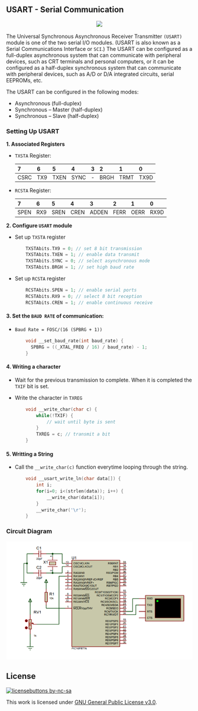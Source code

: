 ## USART - Serial Communication

<p align="center">
<img src="https://cdn-learn.adafruit.com/assets/assets/000/059/130/medium800/makecode_Serial_vs_parallel_transmission.jpg?1534292335" width="300"/>
</p>

The Universal Synchronous Asynchronous Receiver Transmitter `(USART)` module is one of the two serial I/O modules. (USART is also known as a Serial Communications Interface or `SCI`.) The USART can be configured as a full-duplex asynchronous system that can communicate with peripheral devices, such as CRT terminals and personal computers, or it can be configured as a half-duplex synchronous system that can communicate with peripheral devices, such as A/D or D/A integrated circuits, serial EEPROMs, etc.

The USART can be configured in the following modes:
- Asynchronous (full-duplex)
- Synchronous – Master (half-duplex)
- Synchronous – Slave (half-duplex)

### Setting Up USART
**1. Associated Registers**
- `TXSTA` Register:

  |   7   |   6   |   5   |   4   |   3   |   2   |   1   |   0   |
  |-------|-------|-------|-------|-------|-------|-------|-------|
  |  CSRC |  TX9  |  TXEN | SYNC  |   -   |  BRGH | TRMT  |  TX9D |
     
- `RCSTA` Register:

  |   7   |   6   |   5   |   4   |   3   |   2   |   1   |   0   |
  |-------|-------|-------|-------|-------|-------|-------|-------|
  |  SPEN  |  RX9    |  SREN  | CREN  |   ADDEN    |  FERR  | OERR    |  RX9D  |  
  
**2. Configure `USART` module**

- Set up `TXSTA` register

  ```c
      TXSTAbits.TX9 = 0; // set 8 bit transmission
      TXSTAbits.TXEN = 1; // enable data transmit
      TXSTAbits.SYNC = 0; // select asynchronous mode
      TXSTAbits.BRGH = 1; // set high baud rate
  ```

- Set up `RCSTA` register

  ```c
      RCSTAbits.SPEN = 1; // enable serial ports
      RCSTAbits.RX9 = 0; // select 8 bit reception
      RCSTAbits.CREN = 1; // enable continuous receive
  ```

#### 3. Set the `BAUD RATE` of communication:

- `Baud Rate = FOSC/(16 (SPBRG + 1))`

  ```c
      void __set_baud_rate(int baud_rate) {
        SPBRG = ((_XTAL_FREQ / 16) / baud_rate) - 1;
      }
  ```
  
#### 4. Writing a character

- Wait for the previous transmission to complete. When it is completed the `TXIF` bit is set.
- Write the character in `TXREG`

  ```c
      void __write_char(char c) {
          while(!TXIF) {
              // wait until byte is sent
          } 
          TXREG = c; // transmit a bit
      }
  ```
  
#### 5. Writting a String

- Call the `__write_char(c)` function everytime looping through the string.

  ```c
      void __usart_write_ln(char data[]) {
          int i;
          for(i=0; i<(strlen(data)); i++) {
              __write_char(data[i]);
          }
          __write_char('\r');
      }
  ```

### Circuit Diagram

<p align="center">
<img src="usart.PNG" width="600"/>
</p>

## License
[![licensebuttons by-nc-sa](https://licensebuttons.net/l/by-nc-sa/3.0/88x31.png)](https://creativecommons.org/licenses/by-nc-sa/4.0)

This work is licensed under [GNU General Public License v3.0](https://github.com/atick-faisal/PIC16F877a/blob/master/LICENSE).
